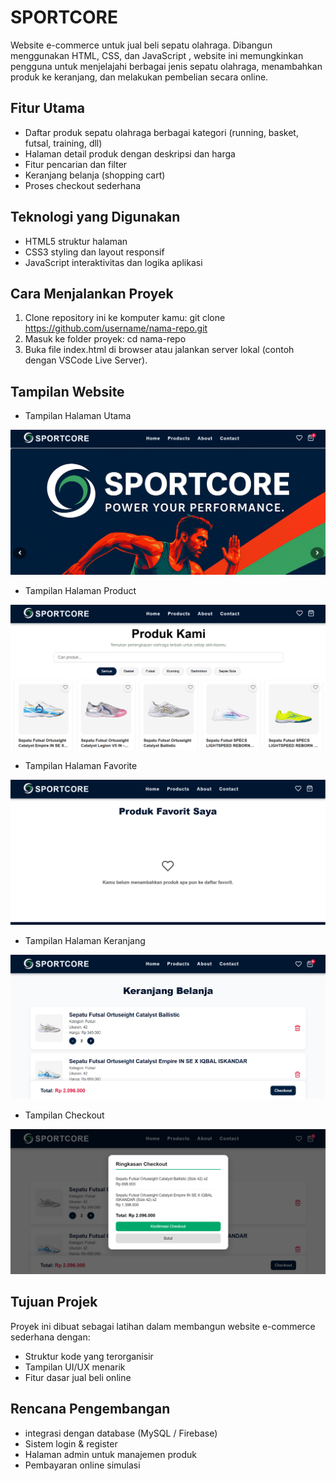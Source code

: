 # SPORTCORE
Website e-commerce untuk jual beli sepatu olahraga.
Dibangun menggunakan HTML, CSS, dan JavaScript , website ini memungkinkan pengguna untuk menjelajahi berbagai jenis sepatu olahraga, menambahkan produk ke keranjang, dan melakukan pembelian secara online.

## Fitur Utama
- Daftar produk sepatu olahraga berbagai kategori (running, basket, futsal, training, dll)
- Halaman detail produk dengan deskripsi dan harga
- Fitur pencarian dan filter
- Keranjang belanja (shopping cart)
- Proses checkout sederhana

## Teknologi yang Digunakan
- HTML5 struktur halaman
- CSS3 styling dan layout responsif
- JavaScript interaktivitas dan logika aplikasi

## Cara Menjalankan Proyek
1. Clone repository ini ke komputer kamu:
git clone https://github.com/username/nama-repo.git
2. Masuk ke folder proyek:
cd nama-repo
3. Buka file index.html di browser
atau jalankan server lokal (contoh dengan VSCode Live Server).

## Tampilan Website
* Tampilan Halaman Utama

![Tampilan Halaman Utama](img/Tampilan_Home.png)
* Tampilan Halaman Product
  
![Tampilan Halaman Product](img/Tampilan_Produk.png)
* Tampilan Halaman Favorite
  
![Tampilan Halaman Favorite](img/Tampilan_favorite.png)
* Tampilan Halaman Keranjang
  
![Tampilan Halaman Keranjang](img/Tapilan_keranjang.png)
* Tampilan Checkout
  
![Tampilan Halaman Chechout](img/Tampilan_checkout.png)

## Tujuan Projek
Proyek ini dibuat sebagai latihan dalam membangun website e-commerce sederhana dengan:
- Struktur kode yang terorganisir
- Tampilan UI/UX menarik
- Fitur dasar jual beli online

## Rencana Pengembangan
- integrasi dengan database (MySQL / Firebase)
- Sistem login & register
- Halaman admin untuk manajemen produk
- Pembayaran online simulasi
